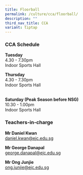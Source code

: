 ```yaml
---
title: Floorball
permalink: /culture/cca/floorball/
description: ""
third_nav_title: CCA
variant: tiptap
---
```

<h3><strong>CCA Schedule</strong></h3>
<p><strong>Tuesday</strong>
<br>4.30 - 7.30pm
<br>Indoor Sports Hall</p>
<p><strong>Thursday</strong>
<br>4.30 - 7.30pm
<br>Indoor Sports Hall</p>
<p>
<br><strong>Saturday (Peak Season before NSG)</strong>
<br>10.30 - 1.00pm
<br>Indoor Sports Hall</p>
<h3><strong>Teachers-in-charge</strong></h3>
<p><strong>Mr Daniel Kwan</strong>
<br><a href="mailto:daniel.kwan@ejc.edu.sg" rel="noopener noreferrer nofollow" target="_blank">daniel.kwan@ejc.edu.sg</a>
</p>
<p><strong>Mr George Danapal</strong>
<br><a href="mailto:george.danapal@ejc.edu.sg" rel="noopener noreferrer nofollow" target="_blank">george.danapal@ejc.edu.sg</a>
</p>
<p><strong>Mr Ong Junjie</strong>
<br><a href="mailto:ong.junjie@ejc.edu.sg" rel="noopener noreferrer nofollow" target="_blank">ong.junjie@ejc.edu.sg</a>
<br>
</p>